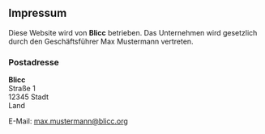 ## Impressum

Diese Website wird von **Blicc** betrieben. Das Unternehmen wird gesetzlich durch den Geschäftsführer Max Mustermann vertreten.

### Postadresse

**Blicc**  
Straße 1  
12345 Stadt  
Land  
  
E-Mail: max.mustermann@blicc.org  
